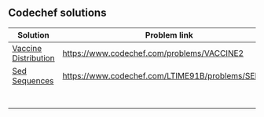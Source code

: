 ## Codechef solutions

| Solution                                                     | Problem link                                      |
| ------------------------------------------------------------ | ------------------------------------------------- |
| [Vaccine Distribution](https://github.com/code.shakib/Competitive-Programming-Solutions/Codechef/Vaccine-Distribution) | https://www.codechef.com/problems/VACCINE2        |
| [Sed Sequences](https://github.com/code.shakib/Competitive-Programming-Solutions/Codechef/Sed-Sequences) | https://www.codechef.com/LTIME91B/problems/SEDARR |
|                                                              |                                                   |
|                                                              |                                                   |
|                                                              |                                                   |
|                                                              |                                                   |
|                                                              |                                                   |
|                                                              |                                                   |
|                                                              |         |                                          |